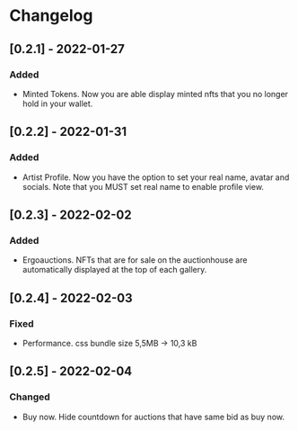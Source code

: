 # Changelog

## [0.2.1] - 2022-01-27
### Added
- Minted Tokens. Now you are able display minted nfts that you no longer hold in your wallet.

## [0.2.2] - 2022-01-31
### Added
- Artist Profile. Now you have the option to set your real name, avatar and socials. Note that you MUST set real name to enable profile view.

## [0.2.3] - 2022-02-02
### Added
- Ergoauctions. NFTs that are for sale on the auctionhouse are automatically displayed at the top of each gallery.

## [0.2.4] - 2022-02-03
### Fixed
- Performance. css bundle size 5,5MB -> 10,3 kB

## [0.2.5] - 2022-02-04
### Changed
- Buy now. Hide countdown for auctions that have same bid as buy now.